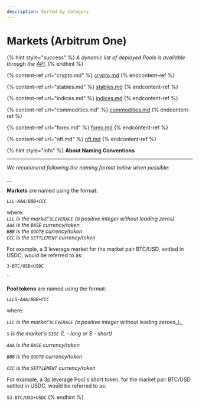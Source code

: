 ```yaml
---
description: Sorted by Category
---
```


# Markets (Arbitrum One)

{% hint style="success" %}
_A dynamic list of deployed Pools is available through the_ [_API_](https://api.tracer.finance/poolsv2/poolList?network=42161)_._
{% endhint %}

{% content-ref url="crypto.md" %}
[crypto.md](crypto.md)
{% endcontent-ref %}

{% content-ref url="stables.md" %}
[stables.md](stables.md)
{% endcontent-ref %}

{% content-ref url="indices.md" %}
[indices.md](indices.md)
{% endcontent-ref %}

{% content-ref url="commodities.md" %}
[commodities.md](commodities.md)
{% endcontent-ref %}

{% content-ref url="forex.md" %}
[forex.md](forex.md)
{% endcontent-ref %}

{% content-ref url="nft.md" %}
[nft.md](nft.md)
{% endcontent-ref %}

{% hint style="info" %}
**About Naming Conventions**

****

_We recommend following the naming format below when possible:_

__

**Markets** are named using the format:

&#x20;_`LLL-AAA/BBB+CCC`_

where:\
_`LLL` is the market's`LEVERAGE` (a positive integer without leading zeros)_\
_`AAA` is the `BASE` currency/token_\
_`BBB` is the `QUOTE` currency/token_\
_`CCC` is the `SETTLEMENT` currency/token_

For example, a 3 leverage market for the market pair BTC/USD, settled in USDC, would be referred to as:

`3-BTC/USD+USDC`

``

**Pool tokens** are named using the format:

&#x20;_`LLLS-AAA/BBB+CCC`_

where:

_`LLL` is the market's`LEVERAGE` (a positive integer_ without leading zeroes_)_

_`S` is the market's `SIDE` (L - long or S - short)_

_`AAA` is the `BASE` currency/token_

_`BBB` is the `QUOTE` currency/token_&#x20;

_`CCC` is the `SETTLEMENT` currency/token_

For example, a 3p leverage Pool's _short_ token, for the market pair BTC/USD settled in USDC, would be referred to as:

`S3-BTC/USD+USDC`
{% endhint %}
